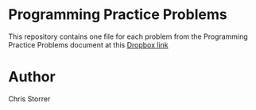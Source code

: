 # Programming Practice Problems

This repository contains one file for each problem from the Programming Practice Problems document at this [Dropbox link](https://paper.dropbox.com/doc/Programming-practice-problems-Chris-Storrer--B~fqezylxxA~8OztgZB9yvNsAg-x7jcFwZMg99QETeN5RMau)

# Author
Chris Storrer